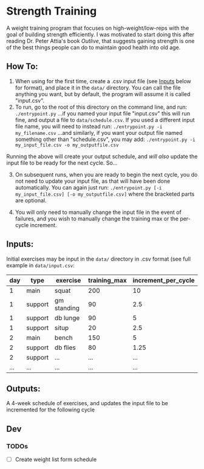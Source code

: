 # Strength Training
A weight training program that focuses on high-weight/low-reps with the goal of building strength efficiently. I was motivated to start doing this after reading Dr. Peter Attia's book _Outlive_, that suggests gaining strength is one of the best things people can do to maintain good health into old age.

## How To:
1. When using for the first time, create a .csv input file (see <a href="#inputs">Inputs</a> below for format), and place it in the `data/` directory.  You can call the file anything you want, but by default, the program will assume it is called "input.csv".
2. To run, go to the root of this directory on the command line, and run:
```./entrypoint.py```
...if you named your input file "input.csv" this will run fine, and output a file to `data/schedule.csv`.  If you used a different input file name, you will need to instead run:
```./entrypoint.py -i my_filename.csv```
...and similarly, if you want your output file named something other than "schedule.csv", you may add:
```./entrypoint.py -i my_input_file.csv -o my_outputfile.csv```

Running the above will create your output schedule, and _will also_ update the input file to be ready for the next cycle. So...

3. On subsequent runs, when you are ready to begin the next cycle, you do not need to update your input file, as that will have been done automatically. You can again just run:
```./entrypoint.py [-i my_input_file.csv] [-o my_outputfile.csv]```
where the bracketed parts are optional.

4. You will only need to manually change the input file in the event of failures, and you wish to manually change the training max or the per-cycle increment.


## Inputs:
Initial exercises may be input in the `data/` directory in .csv format (see full example in `data/input.csv`:

day|type   |exercise   |training_max|increment_per_cycle
---|-------|-----------|------------|-------------------
1  |main   |squat      |200         |10
1  |support|gm standing|90          |2.5
1  |support|db lunge   |90          |5
1  |support|situp      |20          |2.5
2  |main   |bench      |150         |5
2  |support|db flies   |80          |1.25
2  |support|...        |...         |...
...|...    |...        |...         |...


## Outputs:
A 4-week schedule of exercises, and updates the input file to be incremented for the following cycle


## Dev
### TODOs
- [ ] Create weight list form schedule


